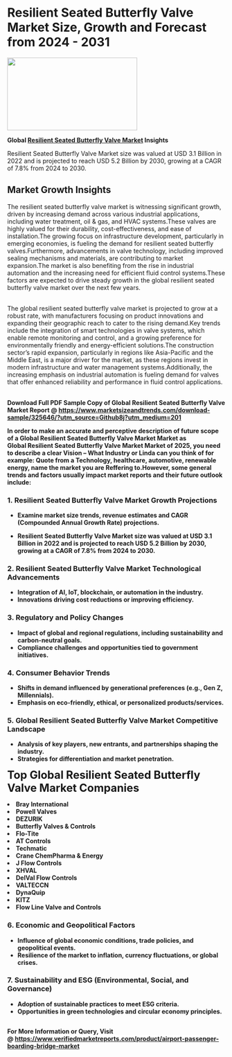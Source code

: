 <H1>Resilient Seated Butterfly Valve Market Size, Growth and Forecast from 2024 - 2031</H1><img class="aligncenter size-medium wp-image-584254" src="https://thirdeyenews.in/wp-content/uploads/2024/09/Global-Market-Research-300x168.jpeg" alt="" width="300" height="168" /><p><strong>Global&nbsp;<a href="https://www.marketsizeandtrends.com/download-sample/325646/?utm_source=Github8j?utm_medium=201">Resilient Seated Butterfly Valve Market</a> Insights</strong></p><p>Resilient Seated Butterfly Valve Market size was valued at USD 3.1 Billion in 2022 and is projected to reach USD 5.2 Billion by 2030, growing at a CAGR of 7.8% from 2024 to 2030.</p><p><h2>Market Growth Insights</h2> <p>The resilient seated butterfly valve market is witnessing significant growth, driven by increasing demand across various industrial applications, including water treatment, oil & gas, and HVAC systems.These valves are highly valued for their durability, cost-effectiveness, and ease of installation.The growing focus on infrastructure development, particularly in emerging economies, is fueling the demand for resilient seated butterfly valves.Furthermore, advancements in valve technology, including improved sealing mechanisms and materials, are contributing to market expansion.The market is also benefiting from the rise in industrial automation and the increasing need for efficient fluid control systems.These factors are expected to drive steady growth in the global resilient seated butterfly valve market over the next few years.<br><br><strong></strong></p> <p>The global resilient seated butterfly valve market is projected to grow at a robust rate, with manufacturers focusing on product innovations and expanding their geographic reach to cater to the rising demand.Key trends include the integration of smart technologies in valve systems, which enable remote monitoring and control, and a growing preference for environmentally friendly and energy-efficient solutions.The construction sector’s rapid expansion, particularly in regions like Asia-Pacific and the Middle East, is a major driver for the market, as these regions invest in modern infrastructure and water management systems.Additionally, the increasing emphasis on industrial automation is fueling demand for valves that offer enhanced reliability and performance in fluid control applications.<br><br><strong></p><p><span class=""><strong>Download Full PDF Sample Copy of Global Resilient Seated Butterfly Valve Market Report</strong> @ <a href="https://www.marketsizeandtrends.com/download-sample/325646/?utm_source=Github8j?utm_medium=201" target="_blank">https://www.marketsizeandtrends.com/download-sample/325646/?utm_source=Github8j?utm_medium=201</a></span></p><p>In order to make an accurate and perceptive description of future scope of a Global&nbsp;Resilient Seated Butterfly Valve Market Market as Global&nbsp;Resilient Seated Butterfly Valve Market Market of 2025, you need to describe a clear Vision &ndash; What Industry or Linda can you think of for example: Quote from a Technology, healthcare, automotive, renewable energy, name the market you are Reffering to.However, some general trends and factors usually impact market reports and their future outlook include:</p><h3>1.&nbsp;<strong>Resilient Seated Butterfly Valve Market Growth Projections</strong></h3><ul><li>Examine market size trends, revenue estimates and CAGR (Compounded Annual Growth Rate) projections.</li><li><p>Resilient Seated Butterfly Valve Market size was valued at USD 3.1 Billion in 2022 and is projected to reach USD 5.2 Billion by 2030, growing at a CAGR of 7.8% from 2024 to 2030.</p></li></ul><h3>2.&nbsp;<strong>Resilient Seated Butterfly Valve Market Technological Advancements</strong></h3><ul><li>Integration of AI, IoT, blockchain, or automation in the industry.</li><li>Innovations driving cost reductions or improving efficiency.</li></ul><h3>3.&nbsp;<strong>Regulatory and Policy Changes</strong></h3><ul><li>Impact of global and regional regulations, including sustainability and carbon-neutral goals.</li><li>Compliance challenges and opportunities tied to government initiatives.</li></ul><h3>4.&nbsp;<strong>Consumer Behavior Trends</strong></h3><ul><li>Shifts in demand influenced by generational preferences (e.g., Gen Z, Millennials).</li><li>Emphasis on eco-friendly, ethical, or personalized products/services.</li></ul><h3>5.&nbsp;<strong>Global Resilient Seated Butterfly Valve Market Competitive Landscape</strong></h3><ul><li>Analysis of key players, new entrants, and partnerships shaping the industry.</li><li>Strategies for differentiation and market penetration.</li></ul><p data-pm-slice="1 1 []"><span style="color: inherit; font-family: inherit; font-size: 25px;">Top Global Resilient Seated Butterfly Valve Market Companies</span></p><div class="" data-test-id=""><p><li>Bray International</li><li> Powell Valves</li><li> DEZURIK</li><li> Butterfly Valves & Controls</li><li> Flo-Tite</li><li> AT Controls</li><li> Techmatic</li><li> Crane ChemPharma & Energy</li><li> J Flow Controls</li><li> XHVAL</li><li> DelVal Flow Controls</li><li> VALTECCN</li><li> DynaQuip</li><li> KITZ</li><li> Flow Line Valve and Controls</li></p></div><h3>6.&nbsp;<strong>Economic and Geopolitical Factors</strong></h3><ul><li>Influence of global economic conditions, trade policies, and geopolitical events.</li><li>Resilience of the market to inflation, currency fluctuations, or global crises.</li></ul><h3>7.&nbsp;<strong>Sustainability and ESG (Environmental, Social, and Governance)</strong></h3><ul><li>Adoption of sustainable practices to meet ESG criteria.</li><li>Opportunities in green technologies and circular economy principles.</li></ul><h2><strong style="font-size: 14px;">For More Information or Query, Visit @&nbsp;</strong><a style="background-color: #ffffff; font-size: 14px;" href="https://www.marketsizeandtrends.com/report/resilient-seated-butterfly-valve-market/" target="_blank">https://www.verifiedmarketreports.com/product/airport-passenger-boarding-bridge-market</a></h2>